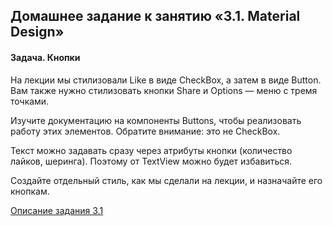 ## Домашнее задание к занятию «3.1. Material Design»

#### Задача. Кнопки
На лекции мы стилизовали Like в виде CheckBox, а затем в виде Button. Вам также нужно стилизовать кнопки Share и Options — меню с тремя точками.

Изучите документацию на компоненты Buttons, чтобы реализовать работу этих элементов. Обратите внимание: это не CheckBox.

Текст можно задавать сразу через атрибуты кнопки (количество лайков, шеринга). Поэтому от TextView можно будет избавиться.

Создайте отдельный стиль, как мы сделали на лекции, и назначайте его кнопкам.


[Описание задания 3.1](https://github.com/netology-code/and2-homeworks/tree/master/08_material)